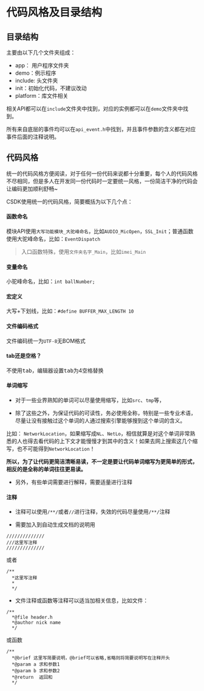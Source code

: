 代码风格及目录结构
===

## 目录结构

主要由以下几个文件夹组成：
* app： 用户程序文件夹
* demo：例示程序
* include: 头文件夹
* init：初始化代码，不建议改动
* platform：库文件相关

相关API都可以在`include`文件夹中找到，对应的实例都可以在`demo`文件夹中找到。

所有来自底层的事件均可以在`api_event.h`中找到，并且事件参数的含义都在对应事件后面的注释说明。

## 代码风格

统一的代码风格方便阅读，对于任何一份代码来说都十分重要，每个人的代码风格不尽相同，但是多人在开发同一份代码时一定要统一风格，一份简洁干净的代码会让编码更加顺利舒畅~

CSDK使用统一的代码风格，简要概括为以下几个点：

#### 函数命名

模块API使用`大写功能模块_大驼峰命名`，比如`AUDIO_MicOpen`，`SSL_Init`；普通函数使用大驼峰命名，比如：`EventDispatch`

> 入口函数特殊，使用`文件夹名字_Main`，比如`imei_Main`

#### 变量命名

小驼峰命名，比如：`int ballNumber;`

#### 宏定义

大写+下划线，比如：`#define BUFFER_MAX_LENGTH 10`

#### 文件编码格式

文件编码统一为`UTF-8`无BOM格式

#### tab还是空格？

不使用<kbd>tab</kbd>，编辑器设置<kbd>tab</kbd>为4空格替换

#### 单词缩写

* 对于一些业界熟知的单词可以尽量使用缩写，比如`src`、`tmp`等，

* 除了这些之外，为保证代码的可读性，务必使用全称，特别是一些专业术语，尽量让没有接触过这个单词的人通过搜索引擎能够搜到这个单词的含义。

比如： `NetworkLocation`，如果缩写成`NL`、`NetLo`，相信就算是对这个单词非常熟悉的人也得去看代码的上下文才能慢慢才到其中的含义！如果去网上搜索这几个缩写，也不可能得到`NetworkLocation`！

**所以，为了让代码更简洁清晰易读，不一定是要让代码单词缩写为更简单的形式，相反的是全称的单词往往更易读。**

* 另外，有些单词需要进行解释，需要适量进行注释


#### 注释

* 注释可以使用`/**/`或者`//`进行注释，失效的代码尽量使用`/**/`注释

* 需要加入到自动生成文档的说明用

```
//////////////
///这里写注释
//////////////
```

或者

```
/**
  *这里写注释
  *
  */
```

* 文件注释或函数等注释可以适当加相关信息，比如文件：

```
/**
  *@file header.h
  *@author nick name
  */
```
或函数
```
/**
  *@brief 这里写简要说明，@brief可以省略,省略则将简要说明写在注释开头
  *@param a 求和参数1
  *@param b 求和参数2
  *@return  返回和
  */
```


